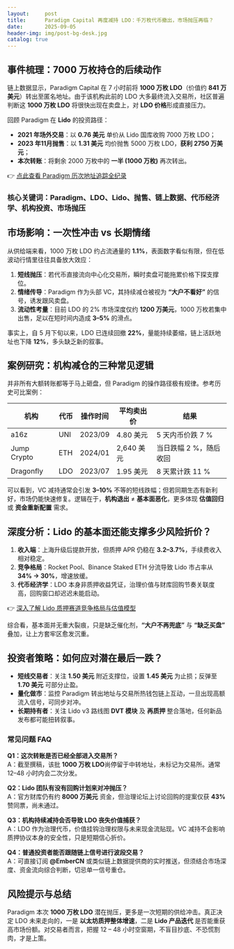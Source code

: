 ```yaml
---
layout:     post
title:      Paradigm Capital 再度减持 LDO：千万枚代币撤出，市场抛压再临？
date:       2025-09-05
header-img: img/post-bg-desk.jpg
catalog: true
---
```


## 事件梳理：7000 万枚持仓的后续动作

链上数据显示，Paradigm Capital 在 7 小时前将 **1000 万枚 LDO**（价值约 **841 万美元**）转出至匿名地址。由于该机构此前的 LDO 大多最终流入交易所，社区普遍判断这 **1000 万枚 LDO** 将很快出现在卖盘上，对 **LDO 价格**形成直接压力。

回顾 Paradigm 在 **Lido** 的投资路径：
- **2021 年场外交易**：以 **0.76 美元** 单价从 Lido 国库收购 7000 万枚 LDO；  
- **2023 年11月抛售**：以 **1.31 美元** 均价抛售 5000 万枚 LDO，**获利 2750 万美元**；  
- **本次转账**：将剩余 2000 万枚中的 **一半 (1000 万枚)** 再次转出。  

👉 [点此查看 Paradigm 历次地址追踪全纪录](https://okxdog.com/)

### 核心关键词：Paradigm、LDO、Lido、抛售、链上数据、代币经济学、机构投资、市场抛压

## 市场影响：一次性冲击 vs 长期情绪

从供给端来看，1000 万枚 LDO 约占流通量的 **1.1%**，表面数字看似有限，但在低波动行情里往往具备放大效应：

1. **短线抛压**：若代币直接流向中心化交易所，瞬时卖盘可能拖累价格下探支撑位。  
2. **情绪传导**：Paradigm 作为头部 VC，其持续减仓被视为 **“大户不看好”** 的信号，诱发跟风卖盘。  
3. **流动性考量**：目前 LDO 的 2% 市场深度仅约 **1200 万美元**，1000 万枚若集中出售，足以在短时间内造成 **3–5%** 的滑点。  

事实上，自 5 月下旬以来，LDO 已连续回撤 **22%**，量能持续萎缩，链上活跃地址也下降 **12%**，多头缺乏新的叙事。

## 案例研究：机构减仓的三种常见逻辑

并非所有大额转账都等于马上砸盘，但 Paradigm 的操作路径极有规律。参考历史可比案例：

| 机构 | 代币 | 操作时间 | 平均卖出价 | 结果 |
|---|---|---|---|---|
| a16z | UNI | 2023/09 | 4.80 美元 | 5 天内币价跌 7 % |
| Jump Crypto | ETH | 2024/01 | 2,640 美元 | 当日跌幅 2 %，随后收回 |
| Dragonfly | LDO | 2023/07 | 1.95 美元 | 8 天累计跌 11 % |

可以看到，VC 减持通常会引发 **3–10%** 不等的短线跌幅；但若同期生态有新利好，市场仍能快速修复。逻辑在于，**机构退出** ≠ **基本面恶化**，更多体现 **估值回归** 或 **资金重新配置** 需求。

## 深度分析：Lido 的基本面还能支撑多少风险折价？

1. **收入端**：上海升级后提款开放，但质押 APR 仍稳在 **3.2–3.7%**，手续费收入相对稳定。  
2. **竞争格局**：Rocket Pool、Binance Staked ETH 分流导致 Lido 市占率从 **34% → 30%**，增速放缓。  
3. **代币经济学**：LDO 本身非质押收益凭证，治理价值与财库回购节奏关联度高，回购窗口却迟迟未能启动。  

👉 [深入了解 Lido 质押赛道竞争格局与估值模型](https://okxdog.com/)

综合看，基本面并无重大裂痕，只是缺乏催化剂，**“大户不再兜底”** 与 **“缺乏买盘”** 叠加，让上方套牢区愈发沉重。

## 投资者策略：如何应对潜在最后一跌？

- **短线交易者**：关注 **1.50 美元** 附近支撑位，设置 **1.45 美元** 为止损；反弹至 **1.70 美元** 可部分止盈。  
- **量化做市**：监控 Paradigm 转出地址与交易所热钱包链上互动，一旦出现高额流入信号，可同步对冲。  
- **长期持有者**：关注 Lido v3 路线图 **DVT 模块** 及 **再质押** 整合落地，任何新品发布都可能扭转叙事。  

### 常见问题 FAQ

**Q1：这次转账是否已经全部进入交易所？**  
A：截至撰稿，该批 **1000 万枚 LDO**尚停留于中转地址，未标记为交易所。通常 12–48 小时内会二次分发。

**Q2：Lido 团队有没有回购计划来对冲抛压？**  
A：官方财库仍有约 **8000 万美元** 资金，但治理论坛上讨论回购的提案仅获 **43%** 赞同票，尚未通过。

**Q3：机构持续减持会否导致 LDO 丧失价值捕获？**  
A：LDO 作为治理代币，价值挂钩治理权限与未来现金流贴现。VC 减持不会影响质押协议本身的安全性，只是短期信心折价。

**Q4：普通投资者能否跟随链上信号进行波段交易？**  
A：可直接订阅 **@EmberCN** 或类似链上数据提供商的实时推送，但须结合市场深度、资金流向综合判断，切忌单一信号重仓。

## 风险提示与总结

Paradigm 本次 **1000 万枚 LDO** 潜在抛压，更多是一次短期的供给冲击。真正决定 LDO 未来走向的，一是 **以太坊质押整体增速**，二是 **Lido 产品迭代** 是否能重获高市场份额。对交易者而言，把握 12 – 48 小时空窗期，不盲目抄底、不恐慌割肉，才是上策。